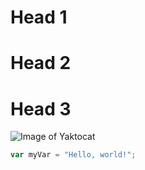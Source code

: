 # Head 1
# Head 2
# Head 3
![Image of Yaktocat](https://octodex.github.com/images/yaktocat.png)
``` javascript
var myVar = "Hello, world!";
```
